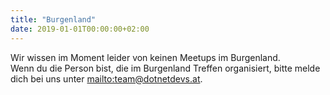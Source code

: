 ```yaml
---
title: "Burgenland"
date: 2019-01-01T00:00:00+02:00
---
```



Wir wissen im Moment leider von keinen Meetups im Burgenland.  
Wenn du die Person bist, die im Burgenland Treffen organisiert, bitte melde dich bei uns unter <mailto:team@dotnetdevs.at>.